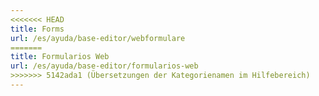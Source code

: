 ```yaml
---
<<<<<<< HEAD
title: Forms
url: /es/ayuda/base-editor/webformulare
=======
title: Formularios Web
url: /es/ayuda/base-editor/formularios-web
>>>>>>> 5142ada1 (Übersetzungen der Kategorienamen im Hilfebereich)
---
```

